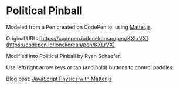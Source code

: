 # Political Pinball

Modeled from a Pen created on CodePen.io. using [Matter.js](http://brm.io/matter-js/).

Original URL: [https://codepen.io/lonekorean/pen/KXLrVX](https://codepen.io/lonekorean/pen/KXLrVX).

Modified into Political Pinball by Ryan Schaefer.

Use left/right arrow keys or tap (and hold) buttons to control paddles.

Blog post: [JavaScript Physics with Matter.js](http://codersblock.com/blog/javascript-physics-with-matter-js/)
